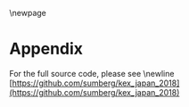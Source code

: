 \newpage

# Appendix

For the full source code, please see \newline
[https://github.com/sumberg/kex_japan_2018](https://github.com/sumberg/kex_japan_2018)
